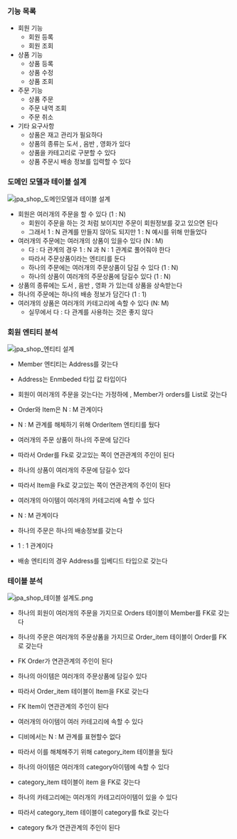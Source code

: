 ### 기능 목록

- 회원 기능
    - 회원 등록
    - 회원 조회
- 상품 기능
    - 상품 등록
    - 상품 수정
    - 상품 조회
- 주문 기능
    - 상품 주문
    - 주문 내역 조회
    - 주문 취소
- 기타 요구사항
    - 상품은 재고 관리가 필요하다
    - 상품의 종류는 도서 , 음반 , 영화가 있다
    - 상품을 카테고리로 구분할 수 있다
    - 상품 주문시 배송 정보를 입력할 수 있다
    

### 도메인 모델과 테이블 설계

![jpa_shop_도메인모델과 테이블 설계](https://user-images.githubusercontent.com/42866800/164467157-884a4d10-07c1-41d5-bd40-96ffec62916d.png)


- 회원은 여러개의 주문을 할 수 있다 (1 : N)
    - 회원이 주문을 하는 것 처럼 보이지만 주문이 회원정보를 갖고 있으면 된다
    - 그래서 1 : N 관계를 만들지 않아도 되지만 1 : N 예시를 위해 만들었다
- 여러개의 주문에는 여러개의 상품이 있을수 있다 (N : M)
    - 다 : 다 관계의 경우 1 : N  과 N : 1 관계로 풀어줘야 한다
    - 따라서 주문상품이라는 엔티티를 둔다
    - 하나의 주문에는 여러개의 주문상품이 담길 수 있다 (1 : N)
    - 하나의 상품이 여러개의 주문상품에 담길수 있다 (1 : N)
- 상품의 종류에는 도서 , 음반 , 영화 가 있는데 상품을 상속받는다
- 하나의 주문에는 하나의 배송 정보가 담긴다 (1 : 1)
- 여러개의 상품은 여러개의 카테고리에 속할 수 있다 (N: M)
    - 실무에서 다 : 다 관계를 사용하는 것은 좋지 않다

### 회원 엔티티 분석

![jpa_shop_엔티티 설계](https://user-images.githubusercontent.com/42866800/164467160-4a84119d-ca4a-4f89-87bb-032527db17be.png)


- Member 엔티티는 Address를 갖는다
- Address는 Enmbeded 타입 값 타입이다
- 회원이 여러개의 주문을 갖는다는 가정하에 , Member가 orders를 List로 갖는다

- Order와 Item은 N : M 관계이다
- N : M 관계를 해체하기 위해 OrderItem 엔티티를 뒀다
- 여러개의 주문 상품이 하나의 주문에 담긴다
- 따라서 Order를 Fk로 갖고있는 쪽이 연관관계의 주인이 된다
- 하나의 상품이 여러개의 주문에 담길수 있다
- 따라서 Item을 Fk로 갖고있는 쪽이 연관관계의 주인이 된다

- 여러개의 아이템이 여러개의 카테고리에 속할 수 있다
- N : M 관계이다

- 하나의 주문은 하나의 배송정보를 갖는다
- 1 : 1 관계이다
- 배송 엔티티의 경우 Address를 임베디드 타입으로 갖는다

### 테이블 분석

![jpa_shop_테이블 설계도.png](https://s3-us-west-2.amazonaws.com/secure.notion-static.com/f62a00cf-7bba-4ce0-9deb-36ed7668c628/jpa_shop_테이블_설계도.png)

- 하나의 회원이 여러개의 주문을 가지므로 Orders 테이블이 Member를 FK로 갖는다

- 하나의 주문은 여러개의 주문상품을 가지므로 Order_item 테이블이 Order를 FK로 갖는다
- FK Order가 연관관계의 주인이 된다

- 하나의 아이템은 여러개의 주문상품에 담길수 있다
- 따라서 Order_item 테이블이 Item을 FK로 갖는다
- FK Item이 연관관계의 주인이 된다

- 여러개의 아이템이 여러 카테고리에 속할 수 있다
- 디비에서는 N : M 관계를 표현할수 없다
- 따라서 이를 해체해주기 위해 category_item 테이블을 뒀다
- 하나의 아이템은 여러개의 category아이템에 속할 수 있다
- category_item 테이블이 item 을 FK로 갖는다
- 하나의 카테고리에는 여러개의 카테고리아이템이 있을 수 있다
- 따라서 category_item 테이블이 category를 fk로 갖는다
- category fk가 연관관계의 주인이 된다